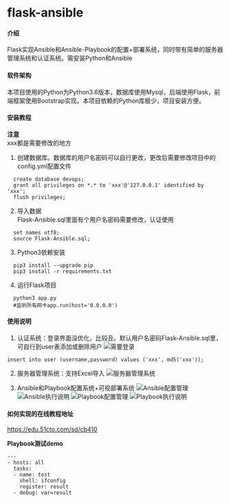 # flask-ansible

#### 介绍
Flask实现Ansible和Ansible-Playbook的配置+部署系统，同时带有简单的服务器管理系统和认证系统。需安装Python和Ansible

#### 软件架构
本项目使用的Python为Python3.6版本，数据库使用Mysql，后端使用Flask，前端框架使用Bootstrap实现。本项目依赖的Python库极少，项目安装方便。


#### 安装教程
**注意**  
xxx都是需要修改的地方
1. 创建数据库。数据库的用户名密码可以自行更改，更改后需要修改项目中的config.yml配置文件

```
  create database devops;  
  grant all privileges on *.* to 'xxx'@'127.0.0.1' identified by 'xxx';  
  flush privileges;
```

2. 导入数据  
Flask-Ansible.sql里面有个用户名密码需要修改，认证使用
```
  set names utf8;
  source Flask-Ansible.sql;
```

3. Python3依赖安装
```  
  pip3 install --upgrade pip
  pip3 install -r requirements.txt
```
4. 运行Flask项目
```  
  python3 app.py
  #监听所有网卡app.run(host='0.0.0.0')
```

#### 使用说明

1. 认证系统：登录界面没优化，比较丑。默认用户名密码Flask-Ansible.sql里，可自行到user表添加或删除用户
![需要登录](https://images.gitee.com/uploads/images/2019/0710/111040_c8e2f6e3_129867.png "认证.png")
```
insert into user (username,password) values ('xxx', md5('xxx'));
```
2. 服务器管理系统：支持Excel导入
![服务器管理系统](https://images.gitee.com/uploads/images/2019/0710/111256_364aa699_129867.png "服务器管理.png")

3. Ansible和Playbook配置系统+可视部署系统
![Ansible配置管理](https://images.gitee.com/uploads/images/2019/0710/111415_7c10e8ad_129867.png "Ansible配置管理.png")
![Ansible执行说明](https://images.gitee.com/uploads/images/2019/0710/111449_c7e23e77_129867.png "Ansible执行说明.png")
![Playbook配置管理](https://images.gitee.com/uploads/images/2019/0710/111629_00b26a56_129867.png "Playbook配置管理.png")
![Playbook执行说明](https://images.gitee.com/uploads/images/2019/0710/111704_67af05d0_129867.png "Playbook执行说明.png")

#### 如何实现的在线教程地址
  https://edu.51cto.com/sd/cb410

**Playbook测试demo**
```
---
- hosts: all
  tasks:
  - name: test
    shell: ifconfig
    register: result
  - debug: var=result
```
